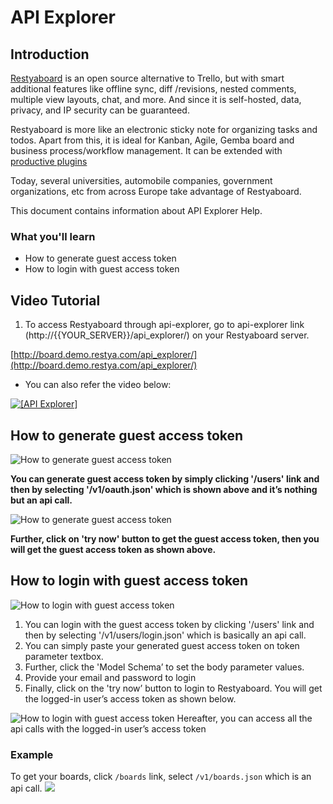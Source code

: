 # API Explorer

## Introduction

[Restyaboard](https://restya.com/board) is an open source alternative to Trello, but with smart additional features like offline sync, diff /revisions, nested comments, multiple view layouts, chat, and more. And since it is self-hosted, data, privacy, and IP security can be guaranteed.

Restyaboard is more like an electronic sticky note for organizing tasks and todos. Apart from this, it is ideal for Kanban, Agile, Gemba board and business process/workflow management. It can be extended with [productive plugins](https://restya.com/board/apps "productive plugins")

Today, several universities, automobile companies, government organizations, etc from across Europe take advantage of Restyaboard.

This document contains information about API Explorer Help.

### What you'll learn

*   How to generate guest access token
*   How to login with guest access token

## Video Tutorial

1.  To access Restyaboard through api-explorer, go to api-explorer link (http://{{YOUR_SERVER}}/api_explorer/) on your Restyaboard server.

[http://board.demo.restya.com/api_explorer/](http://board.demo.restya.com/api_explorer/)

*   You can also refer the video below:

[![[API Explorer]](api_explorer.png "API Explorer")](http://www.youtube.com/watch?v=xKh2gRJWmfE) 

## How to generate guest access token 

![How to generate guest access token](api-oauth.png) 

**You can generate guest access token by simply clicking '/users' link and then by selecting '/v1/oauth.json' which is shown above and it’s nothing but an api call.** 

![How to generate guest access token ](api-oauth-response.png) 

**Further, click on 'try now' button to get the guest access token, then you will get the guest access token as shown above.**  

## How to login with guest access token 

![How to login with guest access token](api-user-login.png)

1.  You can login with the guest access token by clicking '/users' link and then by selecting '/v1/users/login.json' which is basically an api call.
2.  You can simply paste your generated guest access token on token parameter textbox.
3.  Further, click the 'Model Schema’ to set the body parameter values.
4.  Provide your email and password to login
5.  Finally, click on the 'try now’ button to login to Restyaboard. You will get the logged-in user’s access token as shown below.

![How to login with guest access token](api-user-login-response.png) Hereafter, you can access all the api calls with the logged-in user’s access token

### Example

To get your boards, click `/boards` link, select `/v1/boards.json` which is an api call. ![](api-explorer-board.png)